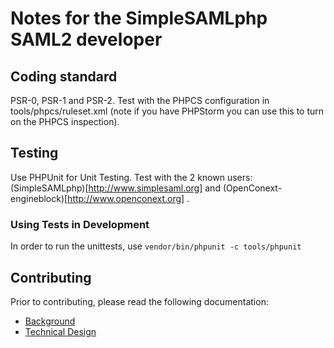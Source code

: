 Notes for the SimpleSAMLphp SAML2 developer
===========================================

Coding standard
---------------
PSR-0, PSR-1 and PSR-2.
Test with the PHPCS configuration in tools/phpcs/ruleset.xml
(note if you have PHPStorm you can use this to turn on the PHPCS inspection).


Testing
-------
Use PHPUnit for Unit Testing.
Test with the 2 known users: (SimpleSAMLphp)[http://www.simplesaml.org] and
(OpenConext-engineblock)[http://www.openconext.org] .

### Using Tests in Development

In order to run the unittests, use `vendor/bin/phpunit -c tools/phpunit`

Contributing
------------
Prior to contributing, please read the following documentation:
- [Background][2]
- [Technical Design][1]

[1]: https://github.com/simplesamlphp/saml2/wiki/SAML2-v1.0-Technical-Design
[2]: https://github.com/simplesamlphp/saml2/wiki/Background
